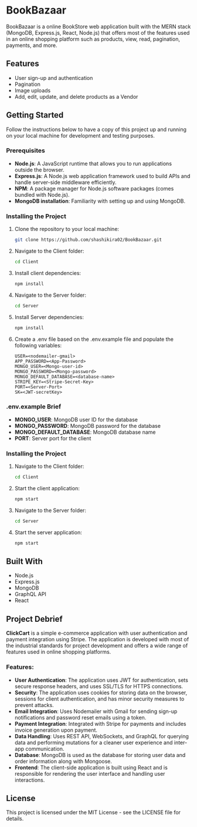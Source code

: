 # BookBazaar

BookBazaar is a online BookStore web application built with the MERN stack (MongoDB, Express.js, React, Node.js) that offers most of the features used in an online shopping platform such as products, view, read, pagination, payments, and more.

## Features

- User sign-up and authentication
- Pagination
- Image uploads
- Add, edit, update, and delete products as a Vendor

## Getting Started

Follow the instructions below to have a copy of this project up and running on your local machine for development and testing purposes.

### Prerequisites

- **Node.js**: A JavaScript runtime that allows you to run applications outside the browser.
- **Express.js**: A Node.js web application framework used to build APIs and handle server-side middleware efficiently.
- **NPM**: A package manager for Node.js software packages (comes bundled with Node.js).
- **MongoDB installation**: Familiarity with setting up and using MongoDB.

### Installing the Project

1. Clone the repository to your local machine:
   ```bash
   git clone https://github.com/shashikira02/BookBazaar.git
2. Navigate to the Client folder:
   ```bash
   cd Client
3. Install client dependencies:
   ```bash
   npm install
4. Navigate to the Server folder:
   ```bash
   cd Server
5. Install Server dependencies:
   ```bash
   npm install
6. Create a .env file based on the .env.example file and populate the following variables:
   ```env
   USER=<nodemailer-gmail>
   APP_PASSWORD=<App-Password>
   MONGO_USER=<Mongo-user-id>
   MONGO_PASSWORD=<Mongo-password>
   MONGO_DEFAULT_DATABASE=<database-name>
   STRIPE_KEY=<Stripe-Secret-Key>
   PORT=<Server-Port>
   SK=<JWT-secretKey>
   
### .env.example Brief

- **MONGO_USER**: MongoDB user ID for the database
- **MONGO_PASSWORD**: MongoDB password for the database
- **MONGO_DEFAULT_DATABASE**: MongoDB database name
- **PORT**: Server port for the client

### Installing the Project

1. Navigate to the Client folder:
   ```bash
   cd Client
2. Start the client application:
   ```bash
   npm start
3. Navigate to the Server folder:
   ```bash
   cd Server
4. Start the server application:
   ```bash
   npm start

## Built With
- Node.js
- Express.js
- MongoDB
- GraphQL API
- React

## Project Debrief
**ClickCart** is a simple e-commerce application with user authentication and payment integration using Stripe. The application is developed with most of the industrial standards for project development and offers a wide range of features used in online shopping platforms.

### Features:
- **User Authentication**: The application uses JWT for authentication, sets secure response headers, and uses SSL/TLS for HTTPS connections.
- **Security**: The application uses cookies for storing data on the browser, sessions for client authentication, and has minor security measures to prevent attacks.
- **Email Integration**: Uses Nodemailer with Gmail for sending sign-up notifications and password reset emails using a token.
- **Payment Integration**: Integrated with Stripe for payments and includes invoice generation upon payment.
- **Data Handling**: Uses REST API, WebSockets, and GraphQL for querying data and performing mutations for a cleaner user experience and inter-app communication.
- **Database**: MongoDB is used as the database for storing user data and order information along with Mongoose.
- **Frontend**: The client-side application is built using React and is responsible for rendering the user interface and handling user interactions.

## License
This project is licensed under the MIT License - see the LICENSE file for details.
